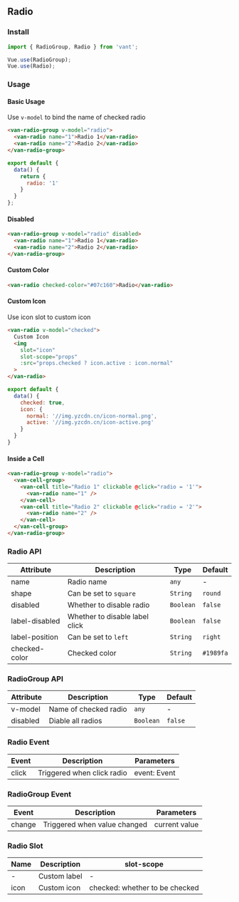 ## Radio

### Install
``` javascript
import { RadioGroup, Radio } from 'vant';

Vue.use(RadioGroup);
Vue.use(Radio);
```

### Usage

#### Basic Usage

Use `v-model` to bind the name of checked radio

```html
<van-radio-group v-model="radio">
  <van-radio name="1">Radio 1</van-radio>
  <van-radio name="2">Radio 2</van-radio>
</van-radio-group>
```

```javascript
export default {
  data() {
    return {
      radio: '1'
    }
  }
};
```

#### Disabled

```html
<van-radio-group v-model="radio" disabled>
  <van-radio name="1">Radio 1</van-radio>
  <van-radio name="2">Radio 2</van-radio>
</van-radio-group>
```

#### Custom Color

```html
<van-radio checked-color="#07c160">Radio</van-radio>
```

#### Custom Icon

Use icon slot to custom icon

```html
<van-radio v-model="checked">
  Custom Icon
  <img
    slot="icon"
    slot-scope="props"
    :src="props.checked ? icon.active : icon.normal"
  >
</van-radio>
```

```js
export default {
  data() {
    checked: true,
    icon: {
      normal: '//img.yzcdn.cn/icon-normal.png',
      active: '//img.yzcdn.cn/icon-active.png'
    }
  }
}
```

#### Inside a Cell

```html
<van-radio-group v-model="radio">
  <van-cell-group>
    <van-cell title="Radio 1" clickable @click="radio = '1'">
      <van-radio name="1" />
    </van-cell>
    <van-cell title="Radio 2" clickable @click="radio = '2'">
      <van-radio name="2" />
    </van-cell>
  </van-cell-group>
</van-radio-group>
```

### Radio API

| Attribute | Description | Type | Default |
|------|------|------|------|
| name | Radio name | `any` | - |
| shape | Can be set to `square` | `String` | `round` |
| disabled | Whether to disable radio | `Boolean` | `false` |
| label-disabled | Whether to disable label click | `Boolean` | `false` |
| label-position | Can be set to `left` | `String` | `right` |
| checked-color | Checked color | `String` | `#1989fa` | - |

### RadioGroup API

| Attribute | Description | Type | Default |
|------|------|------|------|
| v-model | Name of checked radio | `any` | - |
| disabled | Diable all radios | `Boolean` | `false` |

### Radio Event

| Event | Description | Parameters |
|------|------|------|
| click | Triggered when click radio | event: Event |

### RadioGroup Event

| Event | Description | Parameters |
|------|------|------|
| change | Triggered when value changed | current value |

### Radio Slot

| Name | Description | slot-scope |
|------|------|------|
| - | Custom label | - |
| icon | Custom icon | checked: whether to be checked |
